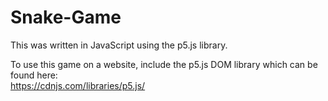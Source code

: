 # Snake-Game
This was written in JavaScript using the p5.js library.  

To use this game  on a website, include the p5.js DOM library which can be found here:  
https://cdnjs.com/libraries/p5.js/
